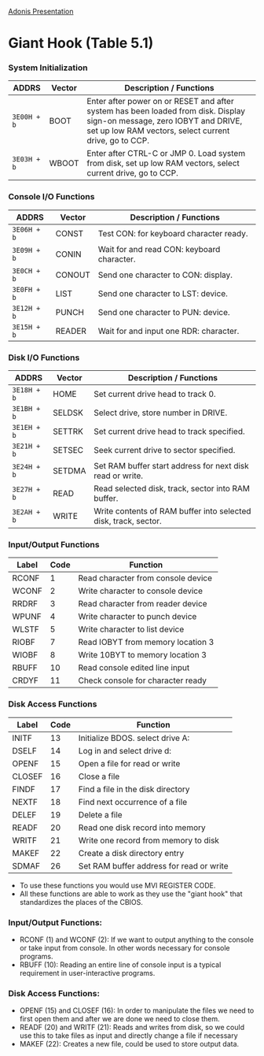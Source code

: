 

[Adonis Presentation](https://github.com/Donworks/csc215/blob/main/Chapter_6.md)

# Giant Hook (Table 5.1)

### System Initialization

| ADDRS       | Vector | Description / Functions            |
|-------------|--------|--------------------------------------------------------|
| `3E00H + b` | BOOT   | Enter after power on or RESET and after system has been loaded from disk. Display sign-on message, zero IOBYT and DRIVE, set up low RAM vectors, select current drive, go to CCP. |
| `3E03H + b` | WBOOT  | Enter after CTRL-C or JMP 0. Load system from disk, set up low RAM vectors, select current drive, go to CCP.         |

### Console I/O Functions

| ADDRS       | Vector | Description / Functions            |
|-------------|--------|---------------------------------|
| `3E06H + b` | CONST  | Test CON: for keyboard character ready.                                                                             |
| `3E09H + b` | CONIN  | Wait for and read CON: keyboard character.                                                                          |
| `3E0CH + b` | CONOUT | Send one character to CON: display.                                                                                 |
| `3E0FH + b` | LIST   | Send one character to LST: device.                                                                                  |
| `3E12H + b` | PUNCH  | Send one character to PUN: device.                                                                                  |
| `3E15H + b` | READER | Wait for and input one RDR: character.                                                                              |

### Disk I/O Functions

| ADDRS       | Vector | Description / Functions        |
|-------------|--------|------------------------------------|
| `3E18H + b` | HOME   | Set current drive head to track 0.                                                                                   |
| `3E1BH + b` | SELDSK | Select drive, store number in DRIVE.                                                                                |
| `3E1EH + b` | SETTRK | Set current drive head to track specified.                                                                          |
| `3E21H + b` | SETSEC | Seek current drive to sector specified.                                                                             |
| `3E24H + b` | SETDMA | Set RAM buffer start address for next disk read or write.                                                           |
| `3E27H + b` | READ   | Read selected disk, track, sector into RAM buffer.                                                                  |
| `3E2AH + b` | WRITE  | Write contents of RAM buffer into selected disk, track, sector.                |


### Input/Output Functions
| Label    | Code    | Function|
| -------- | ------- | ------- |
| RCONF  | 1    |   Read character from console device |
| WCONF | 2     |     Write character to console device    |
| RRDRF |3     |      Read character from reader device   |
| WPUNF | 4     |   Write character to punch device      |
| WLSTF | 5     |      Write character to list device   |
| RIOBF | 7     |    Read IOBYT from memory location 3     |
| WIOBF |  8    |    Write 10BYT to memory location 3     |
| RBUFF | 10     |   Read console edited line input       |
| CRDYF | 11     |   Check console for character ready      |

### Disk Access Functions
| Label    | Code    | Function|
| -------- | ------- | ------- |
| INITF | 13    |    Initialize BDOS. select drive A:      |
| DSELF | 14     |      Log in and select drive d:  |
| OPENF | 15   |    Open a file for read or write      |
| CLOSEF | 16    |    Close a file     |
| FINDF | 17     |  Find a file in the disk directory        |
| NEXTF | 18   |     Find next occurrence of a file     |
| DELEF | 19     |     Delete a file     |
| READF | 20     |   Read one disk record into memory       |
| WRITF | 21     |    Write one record from memory to disk     |
| MAKEF | 22     |       Create a disk directory entry  |
| SDMAF | 26     |    Set RAM buffer address for read or write     |

- To use these functions you would use MVI REGISTER CODE. 
- All these functions are able to work as they use the "giant hook" that standardizes the places of the CBIOS.

### Input/Output Functions:

- RCONF (1) and WCONF (2): If we want to output anything to the console or take input from console. In other words necessary for console programs.
- RBUFF (10): Reading an entire line of console input is a typical requirement in user-interactive programs.

### Disk Access Functions:

- OPENF (15) and CLOSEF (16): In order to manipulate the files we need to first open them and after we are done we need to close them.
- READF (20) and WRITF (21): Reads and writes from disk, so we could use this to take files as input and directly change a file if necessary
- MAKEF (22): Creates a new file, could be used to store output data.